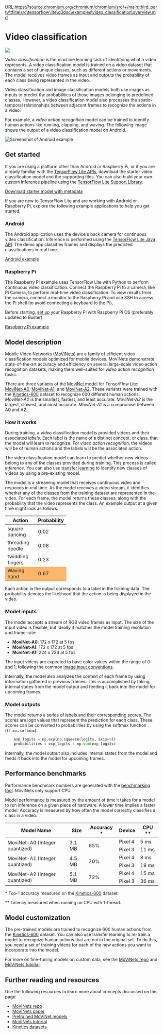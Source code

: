 URL:https://source.chromium.org/chromium/chromium/src/+/main:third_party\tflite\src\tensorflow\lite\g3doc\examples\video_classification\overview.md
# Video classification

<img src="../images/video.png" class="attempt-right">

*Video classification* is the machine learning task of identifying what a video
represents. A video classification model is trained on a video dataset that
contains a set of unique classes, such as different actions or movements. The
model receives video frames as input and outputs the probability of each class
being represented in the video.

Video classification and image classification models both use images as inputs
to predict the probabilities of those images belonging to predefined classes.
However, a video classification model also processes the spatio-temporal
relationships between adjacent frames to recognize the actions in a video.

For example, a *video action recognition* model can be trained to identify human
actions like running, clapping, and waving. The following image shows the output
of a video classification model on Android.

<img alt="Screenshot of Android example" src="https://storage.googleapis.com/download.tensorflow.org/models/tflite/screenshots/push-up-classification.gif"/>

## Get started

If you are using a platform other than Android or Raspberry Pi, or if you are
already familiar with the
[TensorFlow Lite APIs](https://www.tensorflow.org/api_docs/python/tf/lite),
download the starter video classification model and the supporting files. You
can also build your own custom inference pipeline using the
[TensorFlow Lite Support Library](../../inference_with_metadata/lite_support.md).

<a class="button button-primary" href="https://tfhub.dev/tensorflow/lite-model/movinet/a0/stream/kinetics-600/classification/tflite/int8/1">Download
starter model with metadata</a>

If you are new to TensorFlow Lite and are working with Android or Raspberry Pi,
explore the following example applications to help you get started.

### Android

The Android application uses the device's back camera for continuous video
classification. Inference is performed using the
[TensorFlow Lite Java API](https://www.tensorflow.org/lite/api_docs/java/org/tensorflow/lite/package-summary).
The demo app classifies frames and displays the predicted classifications in
real time.

<a class="button button-primary" href="https://github.com/tensorflow/examples/tree/master/lite/examples/video_classification/android">Android
example</a>

### Raspberry Pi

The Raspberry Pi example uses TensorFlow Lite with Python to perform continuous
video classification. Connect the Raspberry Pi to a camera, like Pi Camera, to
perform real-time video classification. To view results from the camera, connect
a monitor to the Raspberry Pi and use SSH to access the Pi shell (to avoid
connecting a keyboard to the Pi).

Before starting,
[set up](https://projects.raspberrypi.org/en/projects/raspberry-pi-setting-up)
your Raspberry Pi with Raspberry Pi OS (preferably updated to Buster).

<a class="button button-primary" href="https://github.com/tensorflow/examples/tree/master/lite/examples/video_classification/raspberry_pi ">Raspberry
Pi example</a>

## Model description

Mobile Video Networks
([MoViNets](https://github.com/tensorflow/models/tree/master/official/projects/movinet))
are a family of efficient video classification models optimized for mobile
devices. MoViNets demonstrate state-of-the-art accuracy and efficiency on
several large-scale video action recognition datasets, making them well-suited
for *video action recognition* tasks.

There are three variants of the
[MoviNet](https://tfhub.dev/s?deployment-format=lite&q=movinet) model for
TensorFlow Lite:
[MoviNet-A0](https://tfhub.dev/tensorflow/movinet/a0/stream/kinetics-600/classification),
[MoviNet-A1](https://tfhub.dev/tensorflow/movinet/a1/stream/kinetics-600/classification),
and
[MoviNet-A2](https://tfhub.dev/tensorflow/movinet/a2/stream/kinetics-600/classification).
These variants were trained with the
[Kinetics-600](https://arxiv.org/abs/1808.01340) dataset to recognize 600
different human actions. *MoviNet-A0* is the smallest, fastest, and least
accurate. *MoviNet-A2* is the largest, slowest, and most accurate. *MoviNet-A1*
is a compromise between A0 and A2.

### How it works

During training, a video classification model is provided videos and their
associated *labels*. Each label is the name of a distinct concept, or class,
that the model will learn to recognize. For *video action recognition*, the
videos will be of human actions and the labels will be the associated action.

The video classification model can learn to predict whether new videos belong to
any of the classes provided during training. This process is called *inference*.
You can also use
[transfer learning](https://colab.research.google.com/github/tensorflow/models/blob/master/official/projects/movinet/movinet_tutorial.ipynb)
to identify new classes of videos by using a pre-existing model.

The model is a streaming model that receives continuous video and responds in
real time. As the model receives a video stream, it identifies whether any of
the classes from the training dataset are represented in the video. For each
frame, the model returns these classes, along with the probability that the
video represents the class. An example output at a given time might look as
follows:

<table style="width: 40%;">
  <thead>
    <tr>
      <th>Action</th>
      <th>Probability</th>
    </tr>
  </thead>
  <tbody>
    <tr>
      <td>square dancing</td>
      <td>0.02</td>
    </tr>
    <tr>
      <td>threading needle</td>
      <td>0.08</td>
    </tr>
    <tr>
      <td>twiddling fingers</td>
      <td>0.23</td>
    </tr>
    <tr>
      <td style="background-color: #fcb66d;">Waving hand</td>
      <td style="background-color: #fcb66d;">0.67</td>
    </tr>
  </tbody>
</table>

Each action in the output corresponds to a label in the training data. The
probability denotes the likelihood that the action is being displayed in the
video.

### Model inputs

The model accepts a stream of RGB video frames as input. The size of the input
video is flexible, but ideally it matches the model training resolution and
frame-rate:

*   **MoviNet-A0**: 172 x 172 at 5 fps
*   **MoviNet-A1**: 172 x 172 at 5 fps
*   **MoviNet-A1**: 224 x 224 at 5 fps

The input videos are expected to have color values within the range of 0 and 1,
following the common
[image input conventions](https://www.tensorflow.org/hub/common_signatures/images#input).

Internally, the model also analyzes the context of each frame by using
information gathered in previous frames. This is accomplished by taking internal
states from the model output and feeding it back into the model for upcoming
frames.

### Model outputs

The model returns a series of labels and their corresponding scores. The scores
are logit values that represent the prediction for each class. These scores can
be converted to probabilities by using the softmax function (`tf.nn.softmax`).

```python
    exp_logits = np.exp(np.squeeze(logits, axis=0))
    probabilities = exp_logits / np.sum(exp_logits)
```

Internally, the model output also includes internal states from the model and
feeds it back into the model for upcoming frames.

## Performance benchmarks

Performance benchmark numbers are generated with the
[benchmarking tool](https://www.tensorflow.org/lite/performance/measurement).
MoviNets only support CPU.

Model performance is measured by the amount of time it takes for a model to run
inference on a given piece of hardware. A lower time implies a faster model.
Accuracy is measured by how often the model correctly classifies a class in a
video.

<table>
  <thead>
    <tr>
      <th>Model Name</th>
      <th>Size </th>
      <th>Accuracy *</th>
      <th>Device</th>
      <th>CPU **</th>
    </tr>
  </thead>
  <tr>
    <td rowspan = 2>
MoviNet-A0 (Integer quantized)
    </td>
    <td rowspan = 2>
      3.1 MB
    </td>
    <td rowspan = 2>65%</td>
    <td>Pixel 4</td>
    <td>5 ms</td>
  </tr>
   <tr>
    <td>Pixel 3</td>
    <td>11 ms</td>
  </tr>
    <tr>
    <td rowspan = 2>
MoviNet-A1 (Integer quantized)
    </td>
    <td rowspan = 2>
      4.5 MB
    </td>
    <td rowspan = 2>70%</td>
    <td>Pixel 4</td>
    <td>8 ms</td>
  </tr>
   <tr>
    <td>Pixel 3</td>
    <td>19 ms</td>
  </tr>
      <tr>
    <td rowspan = 2>
MoviNet-A2 (Integer quantized)
    </td>
    <td rowspan = 2>
      5.1 MB
    </td>
    <td rowspan = 2>72%</td>
    <td>Pixel 4</td>
    <td>15 ms</td>
  </tr>
   <tr>
    <td>Pixel 3</td>
    <td>36 ms</td>
  </tr>
</table>

\* Top-1 accuracy measured on the
[Kinetics-600](https://arxiv.org/abs/1808.01340) dataset.

\*\* Latency measured when running on CPU with 1-thread.

## Model customization

The pre-trained models are trained to recognize 600 human actions from the
[Kinetics-600](https://arxiv.org/abs/1808.01340) dataset. You can also use
transfer learning to re-train a model to recognize human actions that are not in
the original set. To do this, you need a set of training videos for each of the
new actions you want to incorporate into the model.

For more on fine-tuning models on custom data, see the
[MoViNets repo](https://github.com/tensorflow/models/tree/master/official/projects/movinet)
and
[MoViNets tutorial](https://colab.research.google.com/github/tensorflow/models/blob/master/official/projects/movinet/movinet_tutorial.ipynb).

## Further reading and resources

Use the following resources to learn more about concepts discussed on this page:

*   [MoViNets repo](https://github.com/tensorflow/models/tree/master/official/projects/movinet)
*   [MoViNets paper](https://arxiv.org/abs/2103.11511)
*   [Pretrained MoViNet models](https://tfhub.dev/s?deployment-format=lite&q=movinet)
*   [MoViNets tutorial](https://colab.research.google.com/github/tensorflow/models/blob/master/official/projects/movinet/movinet_tutorial.ipynb)
*   [Kinetics datasets](https://deepmind.com/research/open-source/kinetics)
